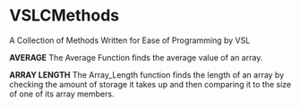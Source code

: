 # VSLCMethods
A Collection of Methods Written for Ease of Programming by VSL

**AVERAGE**
The Average Function finds the average value of an array.

**ARRAY LENGTH**
The Array_Length function finds the length of an array by checking the amount of storage it takes up and then comparing it to the size of one of its array members.
